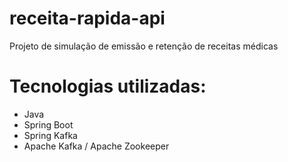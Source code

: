 # receita-rapida-api
Projeto de simulação de emissão e retenção de receitas médicas

# Tecnologias utilizadas: 
- Java
- Spring Boot
- Spring Kafka
- Apache Kafka / Apache  Zookeeper
